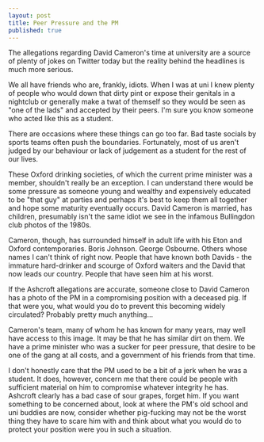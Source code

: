 ```yaml
---
layout: post
title: Peer Pressure and the PM
published: true
---
```


[](https://pbs.twimg.com/media/CPYe4fXWwAACE8_.jpg)
The allegations regarding David Cameron's time at university are a source of plenty of jokes on Twitter today but the reality behind the headlines is much more serious.

We all have friends who are, frankly, idiots. When I was at uni I knew plenty of people who would down that dirty pint or expose their genitals in a nightclub or generally make a twat of themself so they would be seen as "one of the lads" and accepted by their peers. I'm sure you know someone who acted like this as a student.

There are occasions where these things can go too far. Bad taste socials by sports teams often push the boundaries. Fortunately, most of us aren't judged by our behaviour or lack of judgement as a student for the rest of our lives.

These Oxford drinking societies, of which the current prime minister was a member, shouldn't really be an exception. I can understand there would be some pressure as someone young and wealthy and expensively educated to be "that guy" at parties and perhaps it's best to keep them all together and hope some maturity eventually occurs. David Cameron is married, has children, presumably isn't the same idiot we see in the infamous Bullingdon club photos of the 1980s.

Cameron, though, has surrounded himself in adult life with his Eton and Oxford contemporaries. Boris Johnson. George Osbourne. Others whose names I can't think of right now. People that have known both Davids - the immature hard-drinker and scourge of Oxford waiters and the David that now leads our country. People that have seen him at his worst.

If the Ashcroft allegations are accurate, someone close to David Cameron has a photo of the PM in a compromising position with a deceased pig. If that were you, what would you do to prevent this becoming widely circulated? Probably pretty much anything...

Cameron's team, many of whom he has known for many years, may well have access to this image. It may be that he has similar dirt on them. We have a prime minister who was a sucker for peer pressure, that desire to be one of the gang at all costs, and a government of his friends from that time.

I don't honestly care that the PM used to be a bit of a jerk when he was a student. It does, however, concern me that there could be people with sufficient material on him to compromise whatever integrity he has. Ashcroft clearly has a bad case of sour grapes, forget him. If you want something to be concerned about, look at where the PM's old school and uni buddies are now, consider whether pig-fucking may not be the worst thing they have to scare him with and think about what you would do to protect your position were you in such a situation.
